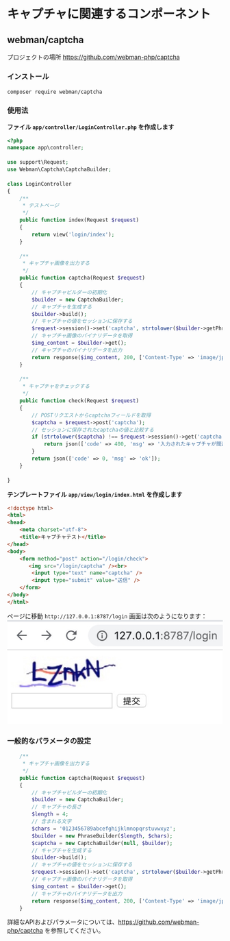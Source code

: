 # キャプチャに関連するコンポーネント

## webman/captcha
プロジェクトの場所 https://github.com/webman-php/captcha

### インストール
```
composer require webman/captcha
```

### 使用法

**ファイル `app/controller/LoginController.php` を作成します**

```php
<?php
namespace app\controller;

use support\Request;
use Webman\Captcha\CaptchaBuilder;

class LoginController
{
    /**
     * テストページ
     */
    public function index(Request $request)
    {
        return view('login/index');
    }
    
    /**
     * キャプチャ画像を出力する
     */
    public function captcha(Request $request)
    {
        // キャプチャビルダーの初期化
        $builder = new CaptchaBuilder;
        // キャプチャを生成する
        $builder->build();
        // キャプチャの値をセッションに保存する
        $request->session()->set('captcha', strtolower($builder->getPhrase()));
        // キャプチャ画像のバイナリデータを取得
        $img_content = $builder->get();
        // キャプチャのバイナリデータを出力
        return response($img_content, 200, ['Content-Type' => 'image/jpeg']);
    }

    /**
     * キャプチャをチェックする
     */
    public function check(Request $request)
    {
        // POSTリクエストからcaptchaフィールドを取得
        $captcha = $request->post('captcha');
        // セッションに保存されたcaptchaの値と比較する
        if (strtolower($captcha) !== $request->session()->get('captcha')) {
            return json(['code' => 400, 'msg' => '入力されたキャプチャが間違っています']);
        }
        return json(['code' => 0, 'msg' => 'ok']);
    }

}
```

**テンプレートファイル `app/view/login/index.html` を作成します**

```html
<!doctype html>
<html>
<head>
    <meta charset="utf-8">
    <title>キャプチャテスト</title>  
</head>
<body>
    <form method="post" action="/login/check">
       <img src="/login/captcha" /><br>
        <input type="text" name="captcha" />
        <input type="submit" value="送信" />
    </form>
</body>
</html>
```

ページに移動 `http://127.0.0.1:8787/login` 画面は次のようになります：
  ![](../../assets/img/captcha.png)

### 一般的なパラメータの設定
```php
    /**
     * キャプチャ画像を出力する
     */
    public function captcha(Request $request)
    {
        // キャプチャビルダーの初期化
        $builder = new CaptchaBuilder;
        // キャプチャの長さ
        $length = 4;
        // 含まれる文字
        $chars = '0123456789abcefghijklmnopqrstuvwxyz';
        $builder = new PhraseBuilder($length, $chars);
        $captcha = new CaptchaBuilder(null, $builder);
        // キャプチャを生成する
        $builder->build();
        // キャプチャの値をセッションに保存する
        $request->session()->set('captcha', strtolower($builder->getPhrase()));
        // キャプチャ画像のバイナリデータを取得
        $img_content = $builder->get();
        // キャプチャのバイナリデータを出力
        return response($img_content, 200, ['Content-Type' => 'image/jpeg']);
    }
```

詳細なAPIおよびパラメータについては、https://github.com/webman-php/captcha を参照してください。

